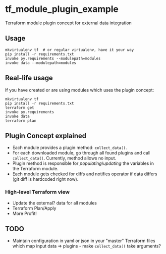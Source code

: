 # tf_module_plugin_example
Terraform module plugin concept for external data integration

## Usage

```
mkvirtualenv tf  # or regular virtualenv, have it your way
pip install -r requirements.txt
invoke py.requirements --modulepath=modules
invoke data --modulepath=modules
```

## Real-life usage

If you have created or are using modules which uses the plugin concept:

```
mkvirtualenv tf
pip install -r requirements.txt
terraform get
invoke py.requirements
invoke data
terraform plan
```

## Plugin Concept explained

* Each module provides a plugin method: `collect_data()`.
* For each downloaded module, go through all found plugins and call `collect_data()`. Currently, method allows no input.
* Plugin method is responsible for *populating*/*updating* the variables in the Terraform module.
* Each module gets checked for diffs and notifies operator if data differs (git diff is hardcoded right now).

### High-level Terraform view

* Update the external? data for all modules
* Terraform Plan/Apply
* More Profit!

## TODO

* Maintain configuration in yaml or json in your "master" Terraform files which map input data => plugins - make `collect_data()` take arguments?
